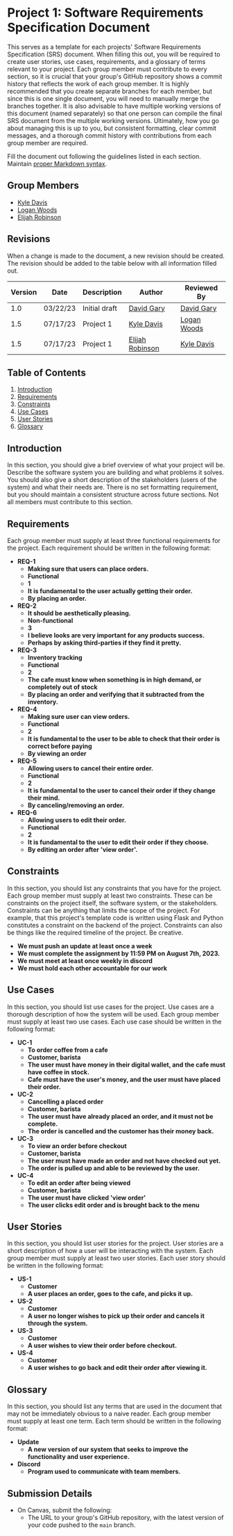 # Project 1: Software Requirements Specification Document

This serves as a template for each projects' Software Requirements Specification (SRS) document. When filling this out, you will be required to create user stories, use cases, requirements, and a glossary of terms relevant to your project. Each group member must contribute to every section, so it is crucial that your group's GitHub repository shows a commit history that reflects the work of each group member. It is highly recommended that you create separate branches for each member, but since this is one single document, you will need to manually merge the branches together. It is also advisable to have multiple working versions of this document (named separately) so that one person can compile the final SRS document from the multiple working versions. Ultimately, how you go about managing this is up to you, but consistent formatting, clear commit messages, and a thorough commit history with contributions from each group member are required.

Fill the document out following the guidelines listed in each section. Maintain [proper Markdown syntax](https://www.markdownguide.org/basic-syntax/).

## Group Members

- [Kyle Davis](mailto:kdavi224@uncc.edu)
- [Logan Woods](mailto:lwoods14@uncc.edu)
- [Elijah Robinson](mailto:erobin34@uncc.edu)


## Revisions

When a change is made to the document, a new revision should be created. The revision should be added to the table below with all information filled out.

| Version | Date | Description | Author | Reviewed By |
| --- | --- | --- | --- | --- |
| 1.0 | 03/22/23 | Initial draft | [David Gary](mailto:dgary9@uncc.edu) | [David Gary](mailto:dgary@uncc.edu) |
| 1.5 | 07/17/23 | Project 1 | [Kyle Davis](mailto:kdavi224@uncc.edu) | [Logan Woods](mailto:lwoods14@uncc.edu) |
| 1.5 | 07/17/23 | Project 1 | [Elijah Robinson](mailto:erobin34@uncc.edu) | [Kyle Davis](mailto:kdavi224@uncc.edu) |


## Table of Contents

1. [Introduction](#introduction)
2. [Requirements](#requirements)
3. [Constraints](#constraints)
4. [Use Cases](#use-cases)
5. [User Stories](#user-stories)
6. [Glossary](#glossary)

## Introduction

In this section, you should give a brief overview of what your project will be. Describe the software system you are building and what problems it solves. You should also give a short description of the stakeholders (users of the system) and what their needs are. There is no set formatting requirement, but you should maintain a consistent structure across future sections. Not all members must contribute to this section.

## Requirements

Each group member must supply at least three functional requirements for the project. Each requirement should be written in the following format:

- **REQ-1**
  - **Making sure that users can place orders.**
  - **Functional**
  - **1**
  - **It is fundamental to the user actually getting their order.**
  - **By placing an order.**
- **REQ-2**
  - **It should be aesthetically pleasing.**
  - **Non-functional**
  - **3**
  - **I believe looks are very important for any products success.**
  - **Perhaps by asking third-parties if they find it pretty.**
- **REQ-3**
  - **Inventory tracking**
  - **Functional**
  - **2**
  - **The cafe must know when something is in high demand, or completely out of stock**
  - **By placing an order and verifying that it subtracted from the inventory.**
- **REQ-4**
  - **Making sure user can view orders.**
  - **Functional**
  - **2**
  - **It is fundamental to the user to be able to check that their order is correct before paying**
  - **By viewing an order**
- **REQ-5**
  - **Allowing users to cancel their entire order.**
  - **Functional**
  - **2**
  - **It is fundamental to the user to cancel their order if they change their mind.**
  - **By canceling/removing an order.**
- **REQ-6**
  - **Allowing users to edit their order.**
  - **Functional**
  - **2**
  - **It is fundamental to the user to edit their order if they choose.**
  - **By editing an order after 'view order'.**


## Constraints

In this section, you should list any constraints that you have for the project. Each group member must supply at least two constraints. These can be constraints on the project itself, the software system, or the stakeholders. Constraints can be anything that limits the scope of the project. For example, that this project's template code is written using Flask and Python constitutes a constraint on the backend of the project. Constraints can also be things like the required timeline of the project. Be creative.
- **We must push an update at least once a week**
- **We must complete the assignment by 11:59 PM on August 7th, 2023.**
- **We must meet at least once weekly in discord**
- **We must hold each other accountable for our work**

## Use Cases

In this section, you should list use cases for the project. Use cases are a thorough description of how the system will be used. Each group member must supply at least two use cases. Each use case should be written in the following format:

- **UC-1**
  - **To order coffee from a cafe**
  - **Customer, barista**
  - **The user must have money in their digital wallet, and the cafe must have coffee in stock.**
  - **Cafe must have the user's money, and the user must have placed their order.**
- **UC-2**
  - **Cancelling a placed order**
  - **Customer, barista** 
  - **The user must have already placed an order, and it must not be complete.**
  - **The order is cancelled and the customer has their money back.**
- **UC-3**
  - **To view an order before checkout**
  - **Customer, barista**
  - **The user must have made an order and not have checked out yet.**
  - **The order is pulled up and able to be reviewed by the user.**
- **UC-4**
  - **To edit an order after being viewed**
  - **Customer, barista**
  - **The user must have clicked 'view order'**
  - **The user clicks edit order and is brought back to the menu**

## User Stories

In this section, you should list user stories for the project. User stories are a short description of how a user will be interacting with the system. Each group member must supply at least two user stories. Each user story should be written in the following format:

- **US-1**
  - **Customer**
  - **A user places an order, goes to the cafe, and picks it up.**
- **US-2**
  - **Customer**
  - **A user no longer wishes to pick up their order and cancels it through the system.** 
- **US-3**
  - **Customer**
  - **A user wishes to view their order before checkout.**
- **US-4**
  - **Customer**
  - **A user wishes to go back and edit their order after viewing it.**


## Glossary

In this section, you should list any terms that are used in the document that may not be immediately obvious to a naive reader. Each group member must supply at least one term. Each term should be written in the following format:

- **Update**
  - **A new version of our system that seeks to improve the functionality and user experience.**
- **Discord**
  - **Program used to communicate with team members.**

## Submission Details

- On Canvas, submit the following:
  - The URL to your group's GitHub repository, with the latest version of your code pushed to the `main` branch.
